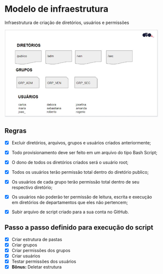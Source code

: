 # Modelo de infraestrutura

Infraestrutura de criação de diretórios, usuários e permissões

![Modelo](img/ModeloInfraestrutura.JPG)

## Regras

- [x] Excluir diretórios, arquivos, grupos e usuários criados anteriormente;

- [x] Todo provisionamento deve ser feito em um arquivo do tipo Bash Script;

- [x] O dono de todos os diretórios criados será o usuário root;

- [x] Todos os usuários terão permissão total dentro do diretório publico;

- [x] Os usuários de cada grupo terão permissão total dentro de seu respectivo diretório;

- [x] Os usuários não poderão ter permissão de leitura, escrita e execução em diretórios de departamentos que eles não pertencem;

- [x] Subir arquivo de script criado para a sua conta no GitHub.

## Passo a passo definido para execução do script

- [x] Criar estrutura de pastas
- [x] Criar grupos
- [x] Criar permissões dos grupos
- [x] Criar usuários
- [x] Testar permissões dos usuários
- [x] <b>Bônus:</b> Deletar estrutura
